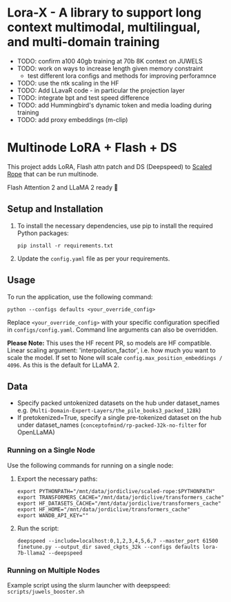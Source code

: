 # Lora-X - A library to support long context multimodal, multilingual, and multi-domain training

- TODO: confirm a100 40gb training at 70b 8K context on JUWELS
- TODO: work on ways to increase length given memory constraint
   +  test different lora configs and methods for improving perforamnce 
- TODO: use the ntk scaling in the HF 
- TODO: Add LLavaR code - in particular the projection layer
- TODO: integrate bpt and test speed difference
- TODO: add Hummingbird's dynamic token and media loading during training
- TODO: add proxy embeddings (m-clip)

# Multinode LoRA + Flash + DS 
This project adds LoRA, Flash attn patch and DS (Deepspeed) to [Scaled Rope](https://github.com/jquesnelle/scaled-rope) that can be run multinode.

Flash Attention 2 and LLaMA 2 ready 🚀

## Setup and Installation

1. To install the necessary dependencies, use pip to install the required Python packages:

    ```
    pip install -r requirements.txt
    ```

2. Update the `config.yaml` file as per your requirements.

## Usage

To run the application, use the following command:

```
python --configs defaults <your_override_config>
```

Replace `<your_override_config>` with your specific configuration specified in `configs/config.yaml`. Command line arguments can also be overridden.

**Please Note:** This uses the HF recent PR, so models are HF compatible. Linear scaling argument: 'interpolation_factor', i.e. how much you want to scale the model. If set to None will scale `config.max_position_embeddings / 4096`. As this is the default for LLaMA 2.
        

## Data
- Specify packed untokenized datasets on the hub under dataset_names e.g. (`Multi-Domain-Expert-Layers/the_pile_books3_packed_128k`)
- If pretokenized=True, specify a single pre-tokenized dataset on the hub under dataset_names (`conceptofmind/rp-packed-32k-no-filter` for OpenLLaMA)

### Running on a Single Node

Use the following commands for running on a single node:

1. Export the necessary paths:

    ```
    export PYTHONPATH="/mnt/data/jordiclive/scaled-rope:$PYTHONPATH"
    export TRANSFORMERS_CACHE="/mnt/data/jordiclive/transformers_cache"
    export HF_DATASETS_CACHE="/mnt/data/jordiclive/transformers_cache"
    export HF_HOME="/mnt/data/jordiclive/transformers_cache"
    export WANDB_API_KEY=""
    ```

2. Run the script:

    ```
    deepspeed --include=localhost:0,1,2,3,4,5,6,7 --master_port 61500 finetune.py --output_dir saved_ckpts_32k --configs defaults lora-7b-llama2 --deepspeed
    ```

### Running on Multiple Nodes

Example script using the slurm launcher with deepspeed: `scripts/juwels_booster.sh`
